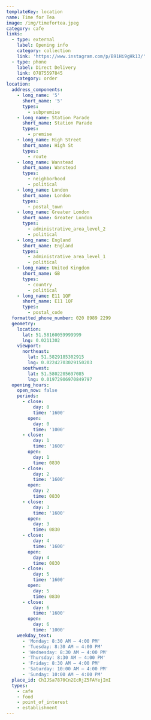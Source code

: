 ```yaml
---
templateKey: location
name: Time for Tea
image: /img/timefortea.jpeg
category: cafe
links:
  - type: external
    label: Opening info
    category: collection
    link: 'https://www.instagram.com/p/B91Hi9gHk13/'
  - type: phone
    label: Direct Delivery
    link: 07875597845
    category: order
location:
  address_components:
    - long_name: '5'
      short_name: '5'
      types:
        - subpremise
    - long_name: Station Parade
      short_name: Station Parade
      types:
        - premise
    - long_name: High Street
      short_name: High St
      types:
        - route
    - long_name: Wanstead
      short_name: Wanstead
      types:
        - neighborhood
        - political
    - long_name: London
      short_name: London
      types:
        - postal_town
    - long_name: Greater London
      short_name: Greater London
      types:
        - administrative_area_level_2
        - political
    - long_name: England
      short_name: England
      types:
        - administrative_area_level_1
        - political
    - long_name: United Kingdom
      short_name: GB
      types:
        - country
        - political
    - long_name: E11 1QF
      short_name: E11 1QF
      types:
        - postal_code
  formatted_phone_number: 020 8989 2299
  geometry:
    location:
      lat: 51.58160059999999
      lng: 0.0211302
    viewport:
      northeast:
        lat: 51.5829185302915
        lng: 0.02242703029150203
      southwest:
        lat: 51.5802205697085
        lng: 0.01972906970849797
  opening_hours:
    open_now: false
    periods:
      - close:
          day: 0
          time: '1600'
        open:
          day: 0
          time: '1000'
      - close:
          day: 1
          time: '1600'
        open:
          day: 1
          time: 0830
      - close:
          day: 2
          time: '1600'
        open:
          day: 2
          time: 0830
      - close:
          day: 3
          time: '1600'
        open:
          day: 3
          time: 0830
      - close:
          day: 4
          time: '1600'
        open:
          day: 4
          time: 0830
      - close:
          day: 5
          time: '1600'
        open:
          day: 5
          time: 0830
      - close:
          day: 6
          time: '1600'
        open:
          day: 6
          time: '1000'
    weekday_text:
      - 'Monday: 8:30 AM – 4:00 PM'
      - 'Tuesday: 8:30 AM – 4:00 PM'
      - 'Wednesday: 8:30 AM – 4:00 PM'
      - 'Thursday: 8:30 AM – 4:00 PM'
      - 'Friday: 8:30 AM – 4:00 PM'
      - 'Saturday: 10:00 AM – 4:00 PM'
      - 'Sunday: 10:00 AM – 4:00 PM'
  place_id: ChIJSa7870Cn2EcRjZ5FAYejImI
  types:
    - cafe
    - food
    - point_of_interest
    - establishment
---
```

